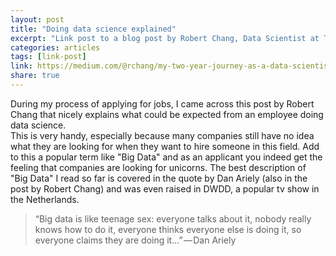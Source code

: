 ```yaml
---
layout: post
title: "Doing data science explained"
excerpt: "Link post to a blog post by Robert Chang, Data Scientist at Twitter"
categories: articles
tags: [link-post]
link: https://medium.com/@rchang/my-two-year-journey-as-a-data-scientist-at-twitter-f0c13298aee6#.d7v4kt4ux
share: true
---
```


During my process of applying for jobs, I came across this post by Robert Chang that nicely explains what could be expected from an employee doing data science.  
This is very handy, especially because many companies still have no idea what they are looking for when they want to hire someone in this field. Add to this a popular term like "Big Data" and as an applicant you indeed get the feeling that companies are looking for unicorns.  The best description of "Big Data" I read so far is covered in the quote by Dan Ariely (also in the post by Robert Chang) and was even raised in DWDD, a popular tv show in the Netherlands.

> “Big data is like teenage sex: everyone talks about it, nobody really knows how to do it, everyone thinks everyone else is doing it, so everyone claims they are doing it...” — Dan Ariely
